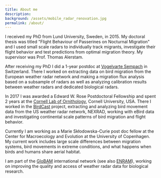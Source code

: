 ```yaml
---
title: About me
description: 
background: /assets/mobile_radar_renovation.jpg
permalink: /about/
---
```


I received my PhD from Lund University, Sweden, in 2015. My doctoral thesis was titled "Flight Behaviour of Passerines on Nocturnal Migration" and I used small scale radars to individually track migrants, investigate their flight behavior and test predictions from optimal migration theory. My supervisor was Prof. Thomas Alerstam. 

After receiving my PhD I did a 1-year postdoc at [Vogelvarte Sempach](https://www.vogelwarte.ch/en/home/) in Switzerland. There I worked on extracting data on bird migration from the European weather radar network and making a migration flux analysis based on a subsample of radars as well as analyzing calibration results between weather radars and dedicated biological radars.

In 2017 I was awarded a Edward W. Rose Postdoctoral Fellowship and spent 2 years at the [Cornell Lab of Ornithology](https://www.birds.cornell.edu/home), Cornell University, USA. There I worked in the [BirdCast](https://birdcast.info) project, extracting and analyzing bird movement data from the US weather radar network, NEXRAD, working with eBird data and investigating continental scale patterns of bird migration and flight behavior.

Currently I am working as a Marie Skłodowska-Curie post doc fellow at the Center for Macroecology and Evolution at the University of Copenhagen. My current work includes large scale differences between migration systems, bird movements in extreme conditions, and what happens when birds and humans share aerial habitat.

I am part of the [GloBAM](https://globam.science) international network (see also [ENRAM](http://www.enram.eu)), working on improving the quality and access of weather radar data for biological research. 